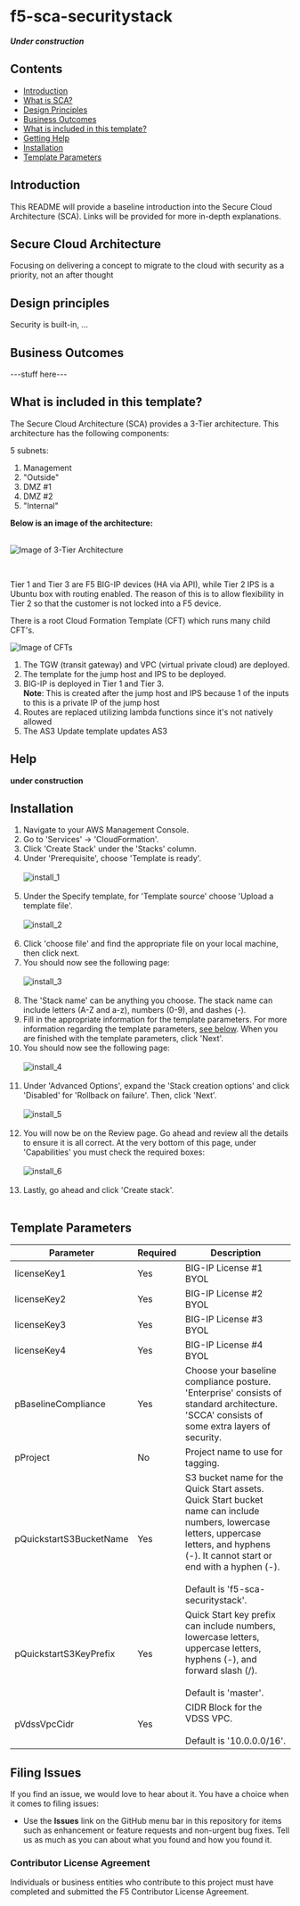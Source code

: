 # f5-sca-securitystack

***Under construction***

## Contents
- [Introduction](#introduction)
- [What is SCA?](#secure-cloud-architecture)
- [Design Principles](#design-principles)
- [Business Outcomes](#business-outcomes)
- [What is included in this template?](#What-is-included-in-this-template)
- [Getting Help](#help)
- [Installation](#installation)
- [Template Parameters](#template-parameters)


## Introduction

This README will provide a baseline introduction into the Secure Cloud Architecture (SCA). Links will be provided for more in-depth explanations.


## Secure Cloud Architecture

Focusing on delivering a concept to migrate to the cloud with security as a priority, not an after thought

## Design principles

Security is built-in, …

## Business Outcomes

---stuff here---

## What is included in this template? 

The Secure Cloud Architecture (SCA) provides a 3-Tier architecture. This architecture has the following components:

5 subnets:
1. Management 
2. "Outside" 
3. DMZ #1
4. DMZ #2 
5. "Internal" 

**Below is an image of the architecture:** <br> <br> 


![Image of 3-Tier Architecture](images/SCA.jpg)

<br> 


Tier 1 and Tier 3 are F5 BIG-IP devices (HA via API), while Tier 2 IPS is a Ubuntu box with routing enabled. The reason of this is to allow flexibility in Tier 2 so that the customer is not locked into a F5 device. 

There is a root Cloud Formation Template (CFT) which runs many child CFT's. <br> 



![Image of CFTs](images/CFT.jpg)
<br>


1. The TGW (transit gateway) and VPC (virtual private cloud) are deployed.
2. The template for the jump host and IPS to be deployed. 
3. BIG-IP is deployed in Tier 1 and Tier 3. <br>
**Note**: This is created after the jump host and IPS because 1 of the inputs to this is a private IP of the jump host
4. Routes are replaced utilizing lambda functions since it's not natively allowed
5. The AS3 Update template updates AS3 


## Help
**under construction**

## Installation

1. Navigate to your AWS Management Console.
2. Go to 'Services' -> 'CloudFormation'.
3. Click 'Create Stack' under the 'Stacks' column.
4. Under 'Prerequisite', choose 'Template is ready'. <br> <br>
![install_1](images/install_1.jpg) <br><br>
5. Under the Specify template, for 'Template source' choose 'Upload a template file'.<br><br>
![install_2](images/install_2.jpg) <br><br>
6. Click 'choose file' and find the appropriate file on your local machine, then click next.
7. You should now see the following page: <br><br>
![install_3](images/install_3.jpg) <br><br>
8. The 'Stack name' can be anything you choose. The stack name can include letters (A-Z and a-z), numbers (0-9), and dashes (-).
9. Fill in the appropriate information for the template parameters. For more information regarding the template parameters, [see below](#template-parameters). When you are finished with the template parameters, click 'Next'. 
10. You should now see the following page: <br><br>
![install_4](images/install_4.jpg) <br><br>
11. Under 'Advanced Options', expand the 'Stack creation options' and click 'Disabled' for 'Rollback on failure'. Then, click 'Next'. <br><br>
![install_5](images/install_5.jpg) <br><br>
12. You will now be on the Review page. Go ahead and review all the details to ensure it is all correct. At the very bottom of this page, under 'Capabilities' you must check the required boxes: <br><br>
![install_6](images/install_6.jpg) <br><br>
13. Lastly, go ahead and click 'Create stack'. 
<br><br>

## Template Parameters

| Parameter | Required | Description |
| --- | --- | --- |
| licenseKey1 | Yes | BIG-IP License #1 BYOL |
| licenseKey2 | Yes | BIG-IP License #2 BYOL |
| licenseKey3 | Yes | BIG-IP License #3 BYOL |
| licenseKey4 | Yes | BIG-IP License #4 BYOL |
| pBaselineCompliance | Yes | Choose your baseline compliance posture. <br>'Enterprise' consists of standard architecture. <br>'SCCA' consists of some extra layers of security. |
| pProject | No | Project name to use for tagging. |
| pQuickstartS3BucketName | Yes | S3 bucket name for the Quick Start assets. Quick Start bucket name can include numbers, lowercase letters, uppercase letters, and hyphens (-). It cannot start or end with a hyphen (-). <br><br> Default is 'f5-sca-securitystack'. |
| pQuickstartS3KeyPrefix | Yes | Quick Start key prefix can include numbers, lowercase letters, uppercase letters, hyphens (-), and forward slash (/). <br><br> Default is 'master'. |
| pVdssVpcCidr | Yes | CIDR Block for the VDSS VPC. <br><br> Default is '10.0.0.0/16'. |




## Filing Issues

If you find an issue, we would love to hear about it.
You have a choice when it comes to filing issues:

- Use the **Issues** link on the GitHub menu bar in this repository for items such as enhancement or feature requests and non-urgent bug fixes. Tell us as much as you can about what you found and how you found it.

### Contributor License Agreement

Individuals or business entities who contribute to this project must have completed and submitted the F5 Contributor License Agreement.